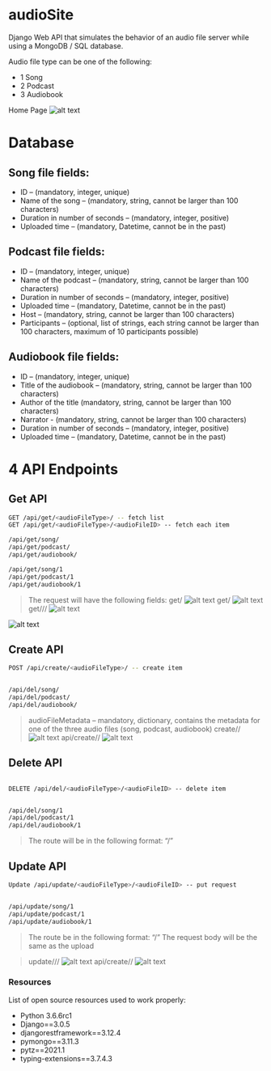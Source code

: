 # audioSite

Django Web API that simulates the behavior of an audio file
server while using a MongoDB / SQL database.

Audio file type can be one of the following:
- 1 Song
- 2  Podcast
- 3 Audiobook

Home Page
![alt text](https://github.com/somesh3168/audioSite/blob/main/audioHome.JPG)
# Database

## Song file fields:
- ID – (mandatory, integer, unique)
- Name of the song – (mandatory, string, cannot be larger than 100
characters)
- Duration in number of seconds – (mandatory, integer, positive)
- Uploaded time – (mandatory, Datetime, cannot be in the past)

## Podcast file fields:
- ID – (mandatory, integer, unique)
- Name of the podcast – (mandatory, string, cannot be larger than 100
characters)
- Duration in number of seconds – (mandatory, integer, positive)
- Uploaded time – (mandatory, Datetime, cannot be in the past)
- Host – (mandatory, string, cannot be larger than 100 characters)
- Participants – (optional, list of strings, each string cannot be larger than
100 characters, maximum of 10 participants possible)

## Audiobook file fields:
- ID – (mandatory, integer, unique)
- Title of the audiobook – (mandatory, string, cannot be larger than 100
characters)
- Author of the title (mandatory, string, cannot be larger than 100
characters)
- Narrator - (mandatory, string, cannot be larger than 100 characters)
- Duration in number of seconds – (mandatory, integer, positive)
- Uploaded time – (mandatory, Datetime, cannot be in the past)

# 4 API Endpoints
## Get API
```sh
GET /api/get/<audioFileType>/ -- fetch list
GET /api/get/<audioFileType>/<audioFileID> -- fetch each item

/api/get/song/
/api/get/podcast/
/api/get/audiobook/

/api/get/song/1
/api/get/podcast/1
/api/get/audiobook/1
```

> The request will have the following fields:
> get/<audioFileType>
![alt text](https://github.com/somesh3168/audioSite/blob/main/get_audioFileType.JPG)
> get/<audioFileType>
![alt text](http://url/to/img.png)
> get/<audioFileType>/<audioFileId>/
![alt text](https://github.com/somesh3168/audioSite/blob/main/get_audioFileType_audioFileID.JPG)

![alt text](https://github.com/somesh3168/audioSite/blob/main/get_audioFileType_audioFileID_audiobook.JPG)
## Create API
```sh
POST /api/create/<audioFileType>/ -- create item


/api/del/song/
/api/del/podcast/
/api/del/audiobook/
```

> audioFileMetadata – mandatory, dictionary, contains the metadata for one
> of the three audio files (song, podcast, audiobook)
> create/<audioFileType>/
![alt text](https://github.com/somesh3168/audioSite/blob/main/post_audioFileType_json_body.JPG)
> api/create/<audioFileType>/
![alt text](https://github.com/somesh3168/audioSite/blob/main/post_audioFileType_podcast_object_created.JPG)
## Delete API
```sh

DELETE /api/del/<audioFileType>/<audioFileID> -- delete item


/api/del/song/1
/api/del/podcast/1
/api/del/audiobook/1
```

> The route will be in the following format:
>“<audioFileType>/<audioFileID>”



## Update API

```sh
Update /api/update/<audioFileType>/<audioFileID> -- put request


/api/update/song/1
/api/update/podcast/1
/api/update/audiobook/1
```

> The route be in the following format: “<audioFileType>/<audioFileID>”
> The request body will be the same as the upload

> update/<audioFileType>/<audioFileId>/
![alt text](https://github.com/somesh3168/audioSite/blob/main/put_audioFileType_json_body.JPG)
> api/create/<audioFileType>/
![alt text](https://github.com/somesh3168/audioSite/blob/main/put_audioFileType_podcast_object_updated.JPG)


### Resources

List of open source resources used to work properly:

* Python 3.6.6rc1
* Django==3.0.5
* djangorestframework==3.12.4
* pymongo==3.11.3
* pytz==2021.1
* typing-extensions==3.7.4.3
